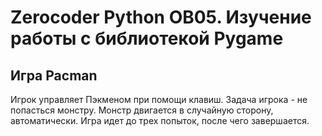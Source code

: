 # Zerocoder Python OB05. Изучение работы с библиотекой Pygame

## Игра Pacman

Игрок управляет Пэкменом при помощи клавиш. Задача игрока - не попасться монстру. Монстр двигается в случайную сторону, автоматически. 
Игра идет до трех попыток, после чего завершается.
